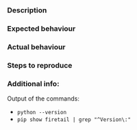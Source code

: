 ### Description



### Expected behaviour



### Actual behaviour



### Steps to reproduce



### Additional info:

Output of the commands:

- `python --version`
- `pip show firetail | grep "^Version\:"`
